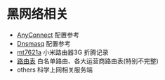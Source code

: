 # 黑网络相关

- [AnyConnect](/anyconnect) 配置参考
- [Dnsmasq](/dnsmasq_config) 配置参考
- [mt7621a](/mt7621a) 小米路由器3G 折腾记录
- [路由表](/router_map) 白名单路由、各大运营商路由表(特别不完整)
- others 科学上网相关服务端
